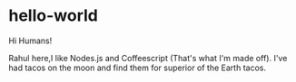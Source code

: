 # hello-world
Hi Humans!

Rahul here,I like Nodes.js and Coffeescript (That's what I'm made off).
I've had tacos on the moon and find them for superior of the Earth tacos.
